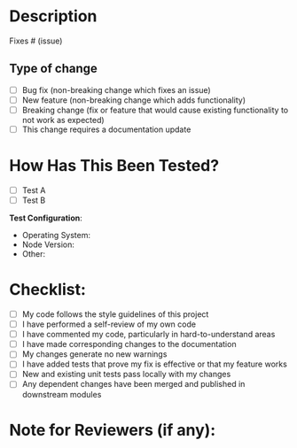 # Description

<!--Please include a summary of the change and which issue is fixed. Please also include relevant motivation and context. List any dependencies that are required for this change.-->

Fixes # (issue)

## Type of change

<!--Please delete options that are not relevant.-->

- [ ] Bug fix (non-breaking change which fixes an issue)
- [ ] New feature (non-breaking change which adds functionality)
- [ ] Breaking change (fix or feature that would cause existing functionality to not work as expected)
- [ ] This change requires a documentation update

# How Has This Been Tested?

<!--Please describe the tests that you ran to verify your changes. Provide instructions so we can reproduce. Please also list any relevant details for your test configuration.-->

- [ ] Test A
- [ ] Test B

**Test Configuration**:
* Operating System:
* Node Version:
* Other:

# Checklist:

- [ ] My code follows the style guidelines of this project
- [ ] I have performed a self-review of my own code
- [ ] I have commented my code, particularly in hard-to-understand areas
- [ ] I have made corresponding changes to the documentation
- [ ] My changes generate no new warnings
- [ ] I have added tests that prove my fix is effective or that my feature works
- [ ] New and existing unit tests pass locally with my changes
- [ ] Any dependent changes have been merged and published in downstream modules

# Note for Reviewers (if any):
<!--Leave a note for reviewers in case you want to let them know of anything else.-->
